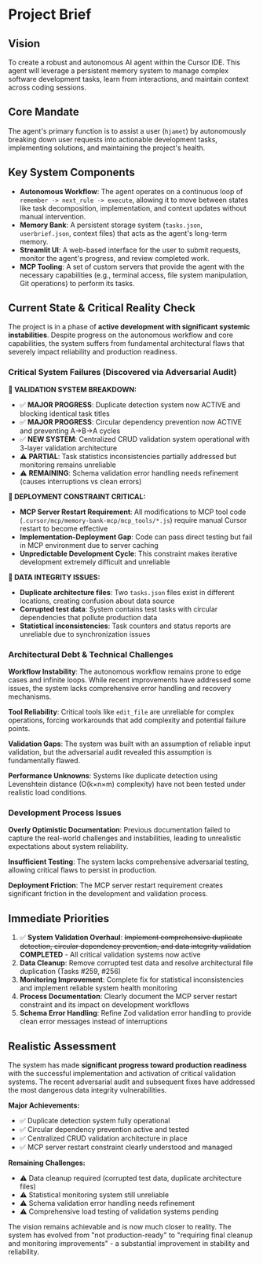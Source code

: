 # Project Brief

## Vision
To create a robust and autonomous AI agent within the Cursor IDE. This agent will leverage a persistent memory system to manage complex software development tasks, learn from interactions, and maintain context across coding sessions.

## Core Mandate
The agent's primary function is to assist a user (`hjamet`) by autonomously breaking down user requests into actionable development tasks, implementing solutions, and maintaining the project's health.

## Key System Components
- **Autonomous Workflow**: The agent operates on a continuous loop of `remember -> next_rule -> execute`, allowing it to move between states like task decomposition, implementation, and context updates without manual intervention.
- **Memory Bank**: A persistent storage system (`tasks.json`, `userbrief.json`, context files) that acts as the agent's long-term memory.
- **Streamlit UI**: A web-based interface for the user to submit requests, monitor the agent's progress, and review completed work.
- **MCP Tooling**: A set of custom servers that provide the agent with the necessary capabilities (e.g., terminal access, file system manipulation, Git operations) to perform its tasks.

## Current State & Critical Reality Check

The project is in a phase of **active development with significant systemic instabilities**. Despite progress on the autonomous workflow and core capabilities, the system suffers from fundamental architectural flaws that severely impact reliability and production readiness.

### Critical System Failures (Discovered via Adversarial Audit)

**🚨 VALIDATION SYSTEM BREAKDOWN:**
- ✅ **MAJOR PROGRESS**: Duplicate detection system now ACTIVE and blocking identical task titles
- ✅ **MAJOR PROGRESS**: Circular dependency prevention now ACTIVE and preventing A→B→A cycles  
- ✅ **NEW SYSTEM**: Centralized CRUD validation system operational with 3-layer validation architecture
- ⚠️ **PARTIAL**: Task statistics inconsistencies partially addressed but monitoring remains unreliable
- ⚠️ **REMAINING**: Schema validation error handling needs refinement (causes interruptions vs clean errors)

**🚨 DEPLOYMENT CONSTRAINT CRITICAL:**
- **MCP Server Restart Requirement**: All modifications to MCP tool code (`.cursor/mcp/memory-bank-mcp/mcp_tools/*.js`) require manual Cursor restart to become effective
- **Implementation-Deployment Gap**: Code can pass direct testing but fail in MCP environment due to server caching
- **Unpredictable Development Cycle**: This constraint makes iterative development extremely difficult and unreliable

**🚨 DATA INTEGRITY ISSUES:**
- **Duplicate architecture files**: Two `tasks.json` files exist in different locations, creating confusion about data source
- **Corrupted test data**: System contains test tasks with circular dependencies that pollute production data
- **Statistical inconsistencies**: Task counters and status reports are unreliable due to synchronization issues

### Architectural Debt & Technical Challenges

**Workflow Instability**: The autonomous workflow remains prone to edge cases and infinite loops. While recent improvements have addressed some issues, the system lacks comprehensive error handling and recovery mechanisms.

**Tool Reliability**: Critical tools like `edit_file` are unreliable for complex operations, forcing workarounds that add complexity and potential failure points.

**Validation Gaps**: The system was built with an assumption of reliable input validation, but the adversarial audit revealed this assumption is fundamentally flawed.

**Performance Unknowns**: Systems like duplicate detection using Levenshtein distance (O(k×n×m) complexity) have not been tested under realistic load conditions.

### Development Process Issues

**Overly Optimistic Documentation**: Previous documentation failed to capture the real-world challenges and instabilities, leading to unrealistic expectations about system reliability.

**Insufficient Testing**: The system lacks comprehensive adversarial testing, allowing critical flaws to persist in production.

**Deployment Friction**: The MCP server restart requirement creates significant friction in the development and validation process.

## Immediate Priorities

1. ✅ **System Validation Overhaul**: ~~Implement comprehensive duplicate detection, circular dependency prevention, and data integrity validation~~ **COMPLETED** - All critical validation systems now active
2. **Data Cleanup**: Remove corrupted test data and resolve architectural file duplication (Tasks #259, #256)
3. **Monitoring Improvement**: Complete fix for statistical inconsistencies and implement reliable system health monitoring
4. **Process Documentation**: Clearly document the MCP server restart constraint and its impact on development workflows
5. **Schema Error Handling**: Refine Zod validation error handling to provide clean error messages instead of interruptions

## Realistic Assessment

The system has made **significant progress toward production readiness** with the successful implementation and activation of critical validation systems. The recent adversarial audit and subsequent fixes have addressed the most dangerous data integrity vulnerabilities.

**Major Achievements:**
- ✅ Duplicate detection system fully operational
- ✅ Circular dependency prevention active and tested
- ✅ Centralized CRUD validation architecture in place
- ✅ MCP server restart constraint clearly understood and managed

**Remaining Challenges:**
- ⚠️ Data cleanup required (corrupted test data, duplicate architecture files)
- ⚠️ Statistical monitoring system still unreliable
- ⚠️ Schema validation error handling needs refinement
- ⚠️ Comprehensive load testing of validation systems pending

The vision remains achievable and is now much closer to reality. The system has evolved from "not production-ready" to "requiring final cleanup and monitoring improvements" - a substantial improvement in stability and reliability.
